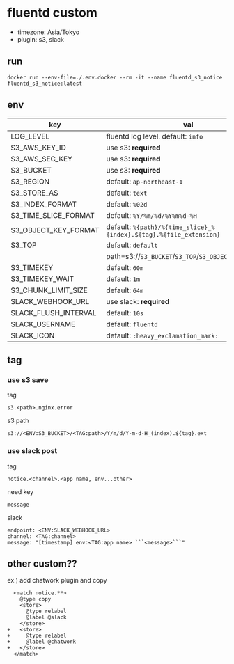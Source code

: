 # fluentd custom

- timezone: Asia/Tokyo
- plugin: s3, slack

## run
```
docker run --env-file=./.env.docker --rm -it --name fluentd_s3_notice fluentd_s3_notice:latest
```

## env
| key | val |
| --- | --- |
| LOG_LEVEL | fluentd log level. default: `info` |
| S3_AWS_KEY_ID | use s3: **required** |
| S3_AWS_SEC_KEY | use s3: **required** |
| S3_BUCKET | use s3: **required** |
| S3_REGION | default: `ap-northeast-1` |
| S3_STORE_AS | default: `text` |
| S3_INDEX_FORMAT | default: `%02d` |
| S3_TIME_SLICE_FORMAT | default: `%Y/%m/%d/%Y%m%d-%H` |
| S3_OBJECT_KEY_FORMAT | default: `%{path}/%{time_slice}_%{index}.${tag}.%{file_extension}` |
| S3_TOP | default: `default` |
|        | path=s3://`S3_BUCKET`/`S3_TOP`/`S3_OBJECT_KEY_FORMAT` |
| S3_TIMEKEY | default: `60m` |
| S3_TIMEKEY_WAIT | default: `1m` |
| S3_CHUNK_LIMIT_SIZE | default: `64m` |
| SLACK_WEBHOOK_URL | use slack: **required** |
| SLACK_FLUSH_INTERVAL | default: `10s` |
| SLACK_USERNAME | default: `fluentd` |
| SLACK_ICON | default: `:heavy_exclamation_mark:` |

## tag

### use s3 save
tag
```
s3.<path>.nginx.error
```

s3 path
```
s3://<ENV:S3_BUCKET>/<TAG:path>/Y/m/d/Y-m-d-H_(index).${tag}.ext
```

### use slack post
tag
```
notice.<channel>.<app name, env...other>
```

need key
```
message
```

slack
```
endpoint: <ENV:SLACK_WEBHOOK_URL>
channel: <TAG:channel>
message: "[timestamp] env:<TAG:app name> ```<message>```"
```

## other custom??
ex.) add chatwork plugin and copy
```
  <match notice.**>
    @type copy
    <store>
      @type relabel
      @label @slack
    </store>
+   <store>
+     @type relabel
+     @label @chatwork
+   </store>
  </match>
```


